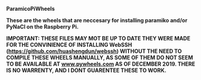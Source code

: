 <b>ParamicoPiWheels

These are the wheels that are neccesary
for installing paramiko and/or PyNaCl
on the Raspberry Pi.

IMPORTANT:
THESE FILES MAY MOT BE UP TO DATE THEY
WERE MADE FOR THE CONVINIENCE OF
INSTALLING WebSSH (https://github.com/huashengdun/webssh)
WITHOUT THE NEED TO COMPILE THESE WHEELS
MANUALLY, AS SOME OF THEM DO NOT SEEM TO
BE AVAILABLE AT www.pywheels.com AS OF
DECEMBER 2019. THERE IS NO WARRENTY,
AND I DONT GUARENTEE THESE TO WORK.
